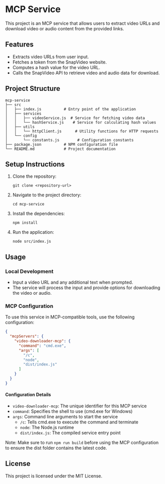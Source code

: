 # MCP Service

This project is an MCP service that allows users to extract video URLs and download video or audio content from the provided links.

## Features

- Extracts video URLs from user input.
- Fetches a token from the SnapVideo website.
- Computes a hash value for the video URL.
- Calls the SnapVideo API to retrieve video and audio data for download.

## Project Structure

```
mcp-service
├── src
│   ├── index.js          # Entry point of the application
│   ├── services
│   │   ├── videoService.js  # Service for fetching video data
│   │   └── hashService.js    # Service for calculating hash values
│   ├── utils
│   │   └── httpClient.js      # Utility functions for HTTP requests
│   └── config
│       └── constants.js        # Configuration constants
├── package.json          # NPM configuration file
└── README.md             # Project documentation
```

## Setup Instructions

1. Clone the repository:
   ```
   git clone <repository-url>
   ```

2. Navigate to the project directory:
   ```
   cd mcp-service
   ```

3. Install the dependencies:
   ```
   npm install
   ```

4. Run the application:
   ```
   node src/index.js
   ```

## Usage

### Local Development
- Input a video URL and any additional text when prompted.
- The service will process the input and provide options for downloading the video or audio.

### MCP Configuration
To use this service in MCP-compatible tools, use the following configuration:

```json
{
  "mcpServers": {
    "video-downloader-mcp": {
      "command": "cmd.exe",
      "args": [
        "/c",
        "node",
        "dist/index.js"
      ]
    }
  }
}
```

#### Configuration Details
- `video-downloader-mcp`: The unique identifier for this MCP service
- `command`: Specifies the shell to use (cmd.exe for Windows)
- `args`: Command line arguments to start the service
  - `/c`: Tells cmd.exe to execute the command and terminate
  - `node`: The Node.js runtime
  - `dist/index.js`: The compiled service entry point

Note: Make sure to run `npm run build` before using the MCP configuration to ensure the dist folder contains the latest code.

## License

This project is licensed under the MIT License.